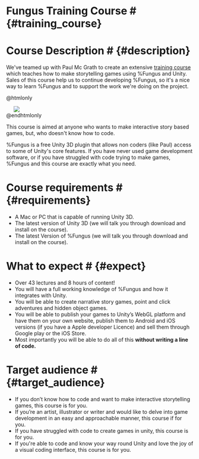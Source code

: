 # Fungus Training Course # {#training_course}

# Course Description # {#description}

We've teamed up with Paul Mc Grath to create an extensive [training course] which teaches how to make storytelling games using %Fungus and Unity. Sales of this course help us to continue developing %Fungus, so it's a nice way to learn %Fungus and to support the work we're doing on the project.

@htmlonly
<div>
<a target="_blank" href="https://www.udemy.com/make-interactive-games-with-fungus-unity3d-no-coding-required/?couponCode=FungusDiscount2016"><img hspace="20" src="./training.png"></a>
</div>
@endhtmlonly

This course is aimed at anyone who wants to make interactive story based games, but, who doesn't know how to code.

%Fungus is a free Unity 3D plugin that allows non coders (like Paul) access to some of Unity's core features. If you have never used game development software, or if you have struggled with code trying to make games, %Fungus and this course are exactly what you need.

# Course requirements # {#requirements}

- A Mac or PC that is capable of running Unity 3D.
- The latest version of Unity 3D (we will talk you through download and install on the course).
- The latest Version of %Fungus (we will talk you through download and install on the course).

# What to expect # {#expect}

- Over 43 lectures and 8 hours of content!
- You will have a full working knowledge of %Fungus and how it integrates with Unity.
- You will be able to create narrative story games, point and click adventures and hidden object games.
- You will be able to publish your games to Unity’s WebGL platform and have them on your own website, publish them to Android and iOS versions (if you have a Apple developer Licence) and sell them through Google play or the iOS Store.
- Most importantly you will be able to do all of this **without writing a line of code.**

# Target audience # {#target_audience}

- If you don’t know how to code and want to make interactive storytelling games, this course is for you.
- If you’re an artist, illustrator or writer and would like to delve into game development in an easy and approachable manner, this course if for you.
- If you have struggled with code to create games in unity, this course is for you.
- If you're able to code and know your way round Unity and love the joy of a visual coding interface, this course is for you.

[training course]: https://www.udemy.com/make-interactive-games-with-fungus-unity3d-no-coding-required/?couponCode=FungusDiscount2016

[img training]: ./training_course/training.png